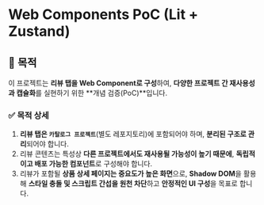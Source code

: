 # Web Components PoC (Lit + Zustand)

## 🎯 목적

이 프로젝트는 **리뷰 탭을 Web Component로 구성**하여, **다양한 프로젝트 간 재사용성과 캡슐화**를 실현하기 위한 **개념 검증(PoC)**입니다.

### ✅ 목적 상세

1. **리뷰 탭은 `카탈로그 프로젝트`**(별도 레포지토리)에 포함되어야 하며, **분리된 구조로 관리**되어야 합니다.
2. 리뷰 콘텐츠는 특성상 **다른 프로젝트에서도 재사용될 가능성이 높기 때문에**, **독립적이고 배포 가능한 컴포넌트**로 구성해야 합니다.
3. 리뷰가 포함될 **상품 상세 페이지는 중요도가 높은 화면**으로, **Shadow DOM**을 활용해 **스타일 충돌 및 스크립트 간섭을 원천 차단**하고 **안정적인 UI 구성**을 목표로 합니다.
